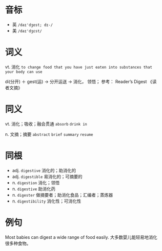 # 音标

- 英 `/daɪ'dʒest; dɪ-/`
- 美 `/daɪ'dʒɛst/`

# 词义

vt. 消化
`to change food that you have just eaten into substances that your body can use`



di(分开) ＋ gest(运) → 分开运送 → 消化， 领悟； 参考： Reader’s Digest 《读者文摘》

# 同义

vt. 消化；吸收；融会贯通
`absorb` `drink in`

n. 文摘；摘要
`abstract` `brief` `summary` `resume`

# 同根

- adj. `digestive` 消化的；助消化的
- adj. `digestible` 易消化的；可摘要的
- n. `digestion` 消化；领悟
- n. `digestive` 助消化药
- n. `digester` 做摘要者；助消化食品；汇编者；蒸炼器
- n. `digestibility` 消化性；可消化性

# 例句

Most babies can digest a wide range of food easily.
大多数婴儿能轻易地消化很多种食物。


